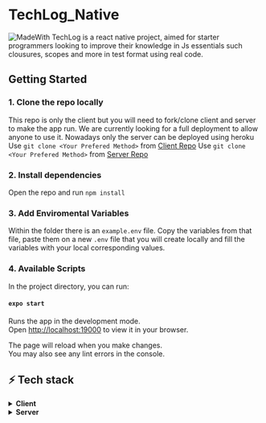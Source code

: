 # TechLog_Native
![MadeWith](https://img.shields.io/badge/Made%20for-VSCode-1f425f.svg)
TechLog is a react native project, aimed for starter programmers looking to improve their knowledge in Js essentials such clousures, scopes and more in test format using real code.

## Getting Started

### 1. Clone the repo locally
This repo is only the client but you will need to fork/clone client and server to make the app run.
We are currently looking for a full deployment to allow anyone to use it.
Nowadays only the server can be deployed using heroku
Use `git clone <Your Prefered Method>` from [Client Repo](https://github.com/NeoCephei/TechLog_Native)
Use `git clone <Your Prefered Method>` from [Server Repo](https://github.com/NeoCephei/TechLog_Server)

### 2. Install dependencies
Open the repo and run `npm install`

### 3. Add Enviromental Variables
Within the folder there is an `example.env` file. Copy the variables from that file, paste them on a new `.env` file that you will create locally and fill the variables with your local corresponding values.

### 4. Available Scripts

In the project directory, you can run:

#### `expo start`

Runs the app in the development mode.\
Open [http://localhost:19000](http://localhost:19000) to view it in your browser.

The page will reload when you make changes.\
You may also see any lint errors in the console.

## ⚡ Tech stack
<details>
 <summary><b>Client</b></summary> 
 
  ![Native](https://img.shields.io/badge/React_Native-20232A?style=for-the-badge&logo=react&logoColor=61DAFB)
  ![Router](https://img.shields.io/badge/React_Router-CA4245?style=for-the-badge&logo=react-router&logoColor=white)
  ![Redux](https://img.shields.io/badge/Redux-593D88?style=for-the-badge&logo=redux&logoColor=white)
 
 </details>
 
<details>
 <summary><b>Server</b></summary>
 
 ![Heroku](https://img.shields.io/badge/Heroku-430098?style=for-the-badge&logo=heroku&logoColor=white)
 ![NodeJs](https://img.shields.io/badge/Node.js-43853D?style=for-the-badge&logo=node.js&logoColor=white)
 ![Express](https://img.shields.io/badge/Express.js-404D59?style=for-the-badge)
 ![MongoDB](https://img.shields.io/badge/MongoDB-4EA94B?style=for-the-badge&logo=mongodb&logoColor=white)
</details>
